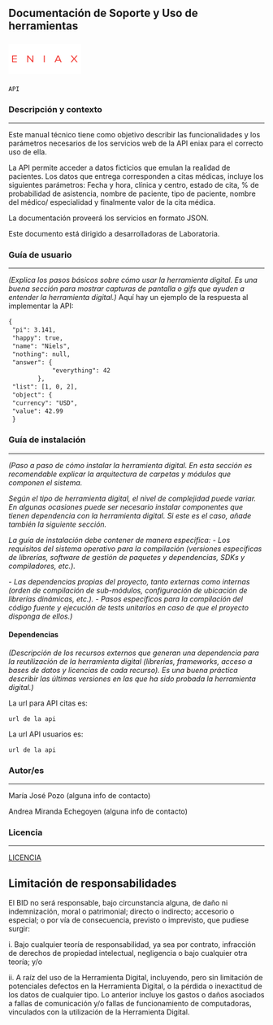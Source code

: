 

## Documentación de Soporte y Uso de herramientas 

###  ![Alt text](docs/logo-gmail.png) 
    API
### Descripción y contexto
---
Este manual técnico tiene como objetivo describir las funcionalidades y los parámetros necesarios de los servicios web de la API eniax para el correcto uso de ella.

La API permite acceder a datos ficticios que emulan la realidad de pacientes. Los datos que entrega corresponden a citas médicas, incluye los siguientes parámetros: Fecha y hora, clínica y centro,  estado de cita, % de probabilidad de asistencia, nombre de paciente, tipo de paciente, nombre del médico/ especialidad y finalmente valor de la cita médica.

La documentación proveerá los servicios en formato JSON.

Este documento está dirigido a desarrolladoras de Laboratoria.

### Guía de usuario
---
*(Explica los pasos básicos sobre cómo usar la herramienta digital. Es una buena sección para mostrar capturas de pantalla o gifs que ayuden a entender la herramienta digital.)*
Aquí hay un ejemplo de la respuesta al implementar la API:

    {
     "pi": 3.141,
     "happy": true,
     "name": "Niels",
     "nothing": null,
     "answer": {
     			"everything": 42
     		},
     "list": [1, 0, 2],
     "object": {
     "currency": "USD",
     "value": 42.99
     }
    



 	
### Guía de instalación
---
*(Paso a paso de cómo instalar la herramienta digital. En esta sección es recomendable explicar la arquitectura de carpetas y módulos que componen el sistema.*

*Según el tipo de herramienta digital, el nivel de complejidad puede variar. En algunas ocasiones puede ser necesario instalar componentes que tienen dependencia con la herramienta digital. Si este es el caso, añade también la siguiente sección.*


*La guía de instalación debe contener de manera específica:*
*- Los requisitos del sistema operativo para la compilación (versiones específicas de librerías, software de gestión de paquetes y dependencias, SDKs y compiladores, etc.).*

*- Las dependencias propias del proyecto, tanto externas como internas (orden de compilación de sub-módulos, configuración de ubicación de librerías dinámicas, etc.).*
*- Pasos específicos para la compilación del código fuente y ejecución de tests unitarios en caso de que el proyecto disponga de ellos.)*

#### Dependencias
*(Descripción de los recursos externos que generan una dependencia para la reutilización de la herramienta digital (librerías, frameworks, acceso a bases de datos y licencias de cada recurso). Es una buena práctica describir las últimas versiones en las que ha sido probada la herramienta digital.)*

La url para API citas es:

    url de la api 

La url API usuarios es:

    url de la api


### Autor/es
---
María José Pozo (alguna info de contacto)

Andrea Miranda Echegoyen (alguna info de contacto)


### Licencia 
---
[LICENCIA](https://github.com/chinchillapsico/APIs-eniax/blob/master/LICENSE.md)


## Limitación de responsabilidades

El BID no será responsable, bajo circunstancia alguna, de daño ni indemnización, moral o patrimonial; directo o indirecto; accesorio o especial; o por vía de consecuencia, previsto o imprevisto, que pudiese surgir:

i. Bajo cualquier teoría de responsabilidad, ya sea por contrato, infracción de derechos de propiedad intelectual, negligencia o bajo cualquier otra teoría; y/o

ii. A raíz del uso de la Herramienta Digital, incluyendo, pero sin limitación de potenciales defectos en la Herramienta Digital, o la pérdida o inexactitud de los datos de cualquier tipo. Lo anterior incluye los gastos o daños asociados a fallas de comunicación y/o fallas de funcionamiento de computadoras, vinculados con la utilización de la Herramienta Digital.
